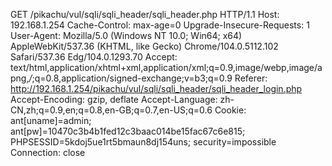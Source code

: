 GET /pikachu/vul/sqli/sqli_header/sqli_header.php HTTP/1.1
Host: 192.168.1.254
Cache-Control: max-age=0
Upgrade-Insecure-Requests: 1
User-Agent: Mozilla/5.0 (Windows NT 10.0; Win64; x64) AppleWebKit/537.36 (KHTML, like Gecko) Chrome/104.0.5112.102 Safari/537.36 Edg/104.0.1293.70
Accept: text/html,application/xhtml+xml,application/xml;q=0.9,image/webp,image/apng,*/*;q=0.8,application/signed-exchange;v=b3;q=0.9
Referer: http://192.168.1.254/pikachu/vul/sqli/sqli_header/sqli_header_login.php
Accept-Encoding: gzip, deflate
Accept-Language: zh-CN,zh;q=0.9,en;q=0.8,en-GB;q=0.7,en-US;q=0.6
Cookie: ant[uname]=admin; ant[pw]=10470c3b4b1fed12c3baac014be15fac67c6e815; PHPSESSID=5kdoj5ue1rt5bmaun8dj154uns; security=impossible
Connection: close

